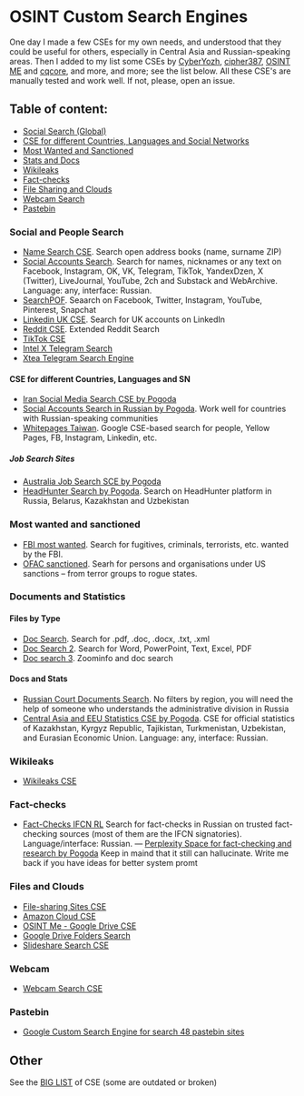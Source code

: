 # OSINT Custom Search Engines
One day I made a few CSEs for my own needs, and understood that they could be useful for others, especially in Central Asia and Russian-speaking areas. Then I added to my list some CSEs by [CyberYozh](https://cyberyozh.com/), [cipher387](https://github.com/cipher387/pastebinsearchengines), [OSINT ME](https://www.osintme.com/index.php/2020/09/28/using-the-google-custom-search-engine-for-osint/) and [cqcore](https://github.com/The-Osint-Toolbox/Custom-Search-Engines), and more, and more; see the list below. All these CSE's are manually tested and work well. If not, please, open an issue. 

 ## Table of content:
 - [Social Search (Global)](#social-and-people-search)
 - [CSE for different Countries, Languages and Social Networks](#CSE-for-different-Countries-Languages-and-SN)
 - [Most Wanted and Sanctioned](#most-wanted-and-sanctioned)
 - [Stats and Docs](#documents-and-statistics)
 - [Wikileaks](#wikileaks)
 - [Fact-checks](#fact-checks)
 - [File Sharing and Clouds](#files-and-clouds)
 - [Webcam Search](#webcam)
 - [Pastebin](#pastebin)

### Social and People Search

- [Name Search CSE](https://cse.google.com/cse?cx=partner-pub-7233843800519946:6667570044&ie=UTF-8&q=). Search open address books (name, surname ZIP)
- [Social Accounts Search](https://cse.google.com/cse?cx=029ffbc44aa3946cb#gsc.tab=0).
Search for names, nicknames or any text on Facebook, Instagram, OK, VK, Telegram, TikTok, YandexDzen, X (Twitter), LiveJournal, YouTube, 2ch and Substack and WebArchive. Language: any, interface: Russian.
- [SearchPOF](https://searchpof.com). Seaarch on Facebook, Twitter, Instagram, YouTube, Pinterest, Snapchat
- [Linkedin UK CSE](https://cse.google.com/cse?cx=006639709984028990467:nl9wxsfepb0#gsc.tab=0).
Search for UK accounts on LinkedIn
- [Reddit CSE](https://cse.google.com/cse?cx=007749065626525752968:qh5bqebwi30).
Extended Reddit Search 
- [TikTok CSE](https://cse.google.com/cse?cx=011444696387487602669%3Aaqf7d9w73om#gsc.tab=0)
- [Intel X Telegram Search](https://intelx.io/tools?tab=telegram)
- [Xtea Telegram Search Engine](https://xtea.io/ts_en.html#gsc.tab=0)
  
#### CSE for different Countries, Languages and SN
- [Iran Social Media Search CSE by Pogoda](https://cse.google.com/cse?cx=a69e29b24a5804272)
- [Social Accounts Search in Russian by Pogoda](https://cse.google.com/cse?cx=029ffbc44aa3946cb#gsc.tab=0). Work well for countries with Russian-speaking communities
- [Whitepages Taiwan](https://whitepages.tw). Google CSE-based search for people, Yellow Pages, FB, Instagram, Linkedin, etc.
  
##### Job Search Sites
- [Australia Job Search SCE by Pogoda](https://cse.google.com/cse?cx=b176f3be81f18412b)
- [HeadHunter Search by Pogoda](https://cse.google.com/cse?cx=871c0071ee7ea4c00#gsc.tab=0). Search on HeadHunter platform in Russia, Belarus, Kazakhstan and Uzbekistan

### Most wanted and sanctioned
- [FBI most wanted](https://cse.google.com/cse?cx=1ee952e6584aa91f9). Search for fugitives, criminals, terrorists, etc. wanted by the FBI.
- [OFAC sanctioned](https://cse.google.com/cse?cx=e96467889fb82b9b0). Searh for persons and organisations under US sanctions – from terror groups to rogue states.

### Documents and Statistics
#### Files by Type
- [Doc Search](https://cse.google.com/cse?cx=e6756edc507bcfa91). Search for .pdf, .doc, .docx, .txt, .xml
- [Doc Search 2](https://cse.google.com/cse?cx=009462381166450434430:nudphlkt3p4). Search for Word, PowerPoint, Text, Excel, PDF
- [Doc search 3](http://cse.google.com/cse/publicurl?cx=001788166376325824197:ff1tsbv1c6m). Zoominfo and doc search
#### Docs and Stats
- [Russian Court Documents Search](https://cse.google.com/cse?cx=174a936942534442e#gsc.tab=0).
No filters by region, you will need the help of someone who understands the administrative division in Russia
- [Central Asia and EEU Statistics CSE by Pogoda](https://cse.google.com/cse?cx=a72e762da6ab1440a#gsc.tab=0).
CSE for official statistics of Kazakhstan, Kyrgyz Republic, Tajikistan, Turkmenistan, Uzbekistan, and Eurasian Economic Union. Language: any, interface: Russian.

### Wikileaks
- [Wikileaks CSE](http://cse.google.com/cse/home?cx=000893276566003557773:imp7zqctk60)
### Fact-checks
- [Fact-Checks IFCN RL](https://cse.google.com/cse?cx=63511be8f42c947cd#gsc.tab=0)
Search for fact-checks in Russian on trusted fact-checking sources (most of them are the IFCN signatories). Language/interface: Russian.
— [Perplexity Space for fact-checking and research by Pogoda](https://www.perplexity.ai/collections/fact-checker-test-J5GIgeg6QB.Dt7HpYNIjCA) Keep in maind that it still can hallucinate. Write me back if you have ideas for better system promt

### Files and Clouds
- [File-sharing Sites CSE](https://cse.google.com/cse?cx=f466f6ea4886845d1)
- [Amazon Cloud CSE](https://cse.google.com/cse?cx=005797772976587943970:g-6ohngosio#gsc.tab=0)
- [OSINT Me - Google Drive CSE](https://cse.google.com/cse?cx=c64ba311eb8c31896)
- [Google Drive Folders Search](https://cse.google.com/cse/publicurl?cx=013991603413798772546:nwzqlcysx_w)
- [Slideshare Search CSE](https://cse.google.com/cse?cx=465eeeb114c7f523f)

### Webcam
- [Webcam Search CSE](https://cse.google.com/cse?cx=013991603413798772546:gjcdtyiytey#gsc.tab=0)

### Pastebin
- [Google Custom Search Engine for search 48 pastebin sites](https://github.com/cipher387/pastebinsearchengines)

## Other 
See the [BIG LIST](https://start.me/p/EL84Km/cse-utopia) of CSE (some are outdated or broken)
